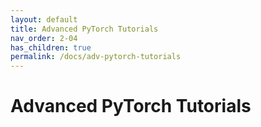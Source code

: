 ```yaml
---
layout: default
title: Advanced PyTorch Tutorials
nav_order: 2-04
has_children: true
permalink: /docs/adv-pytorch-tutorials
---
```


# Advanced PyTorch Tutorials

